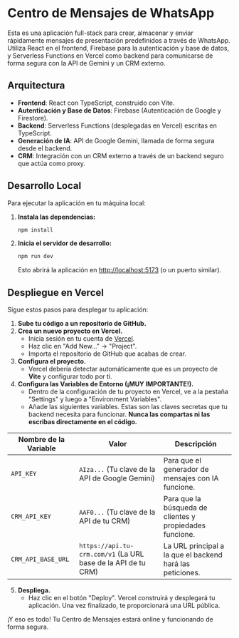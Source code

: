 # Centro de Mensajes de WhatsApp

Esta es una aplicación full-stack para crear, almacenar y enviar rápidamente mensajes de presentación predefinidos a través de WhatsApp. Utiliza React en el frontend, Firebase para la autenticación y base de datos, y Serverless Functions en Vercel como backend para comunicarse de forma segura con la API de Gemini y un CRM externo.

## Arquitectura

- **Frontend**: React con TypeScript, construido con Vite.
- **Autenticación y Base de Datos**: Firebase (Autenticación de Google y Firestore).
- **Backend**: Serverless Functions (desplegadas en Vercel) escritas en TypeScript.
- **Generación de IA**: API de Google Gemini, llamada de forma segura desde el backend.
- **CRM**: Integración con un CRM externo a través de un backend seguro que actúa como proxy.

## Desarrollo Local

Para ejecutar la aplicación en tu máquina local:

1.  **Instala las dependencias:**
    ```bash
    npm install
    ```
2.  **Inicia el servidor de desarrollo:**
    ```bash
    npm run dev
    ```
    Esto abrirá la aplicación en [http://localhost:5173](http://localhost:5173) (o un puerto similar).

## Despliegue en Vercel

Sigue estos pasos para desplegar tu aplicación:

1.  **Sube tu código a un repositorio de GitHub.**
2.  **Crea un nuevo proyecto en Vercel.**
    -   Inicia sesión en tu cuenta de [Vercel](https://vercel.com).
    -   Haz clic en "Add New..." -> "Project".
    -   Importa el repositorio de GitHub que acabas de crear.
3.  **Configura el proyecto.**
    -   Vercel debería detectar automáticamente que es un proyecto de **Vite** y configurar todo por ti.
4.  **Configura las Variables de Entorno (¡MUY IMPORTANTE!).**
    -   Dentro de la configuración de tu proyecto en Vercel, ve a la pestaña "Settings" y luego a "Environment Variables".
    -   Añade las siguientes variables. Estas son las claves secretas que tu backend necesita para funcionar. **Nunca las compartas ni las escribas directamente en el código.**

| Nombre de la Variable  | Valor                                                                  | Descripción                                                   |
| ---------------------- | ---------------------------------------------------------------------- | ------------------------------------------------------------- |
| `API_KEY`              | `AIza...` (Tu clave de la API de Google Gemini)                        | Para que el generador de mensajes con IA funcione.            |
| `CRM_API_KEY`          | `AAF0...` (Tu clave de la API de tu CRM)                               | Para que la búsqueda de clientes y propiedades funcione.      |
| `CRM_API_BASE_URL`     | `https://api.tu-crm.com/v1` (La URL base de la API de tu CRM)          | La URL principal a la que el backend hará las peticiones.     |

5.  **Despliega.**
    -   Haz clic en el botón "Deploy". Vercel construirá y desplegará tu aplicación. Una vez finalizado, te proporcionará una URL pública.

¡Y eso es todo! Tu Centro de Mensajes estará online y funcionando de forma segura.